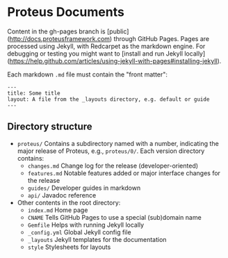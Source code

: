 # Proteus Documents

Content in the gh-pages branch is [public] (http://docs.proteusframework.com) through GitHub Pages.  Pages are processed using Jekyll, with Redcarpet as the markdown engine.  For debugging or testing you might want to [install and run Jekyll locally] (https://help.github.com/articles/using-jekyll-with-pages#installing-jekyll).


Each markdown `.md` file must contain the "front matter":
```
---
title: Some title
layout: A file from the _layouts directory, e.g. default or guide
---
```

## Directory structure
 * `proteus/` Contains a subdirectory named with a number, indicating the major release of Proteus, e.g.,
`proteus/0/`. Each version directory contains:
   * `changes.md` Change log for the release (developer-oriented)
   * `features.md` Notable features added or major interface changes for the release
   * `guides/` Developer guides in markdown
   * `api/` Javadoc reference
 * Other contents in the root directory:
   * `index.md` Home page
   * `CNAME` Tells GitHub Pages to use a special (sub)domain name
   * `Gemfile` Helps with running Jekyll locally
   * `_config.yml` Global Jekyll config file
   * `_layouts` Jekyll templates for the documentation
   * `style` Stylesheets for layouts
